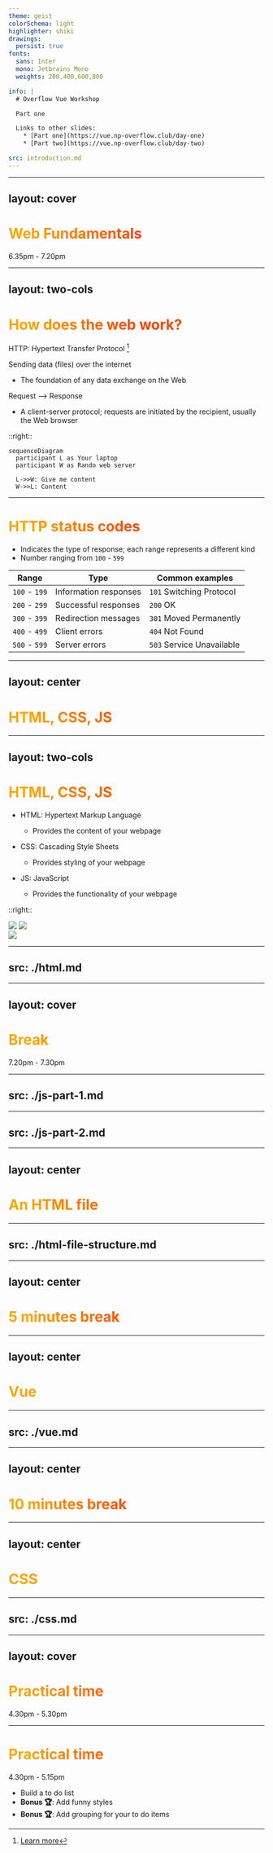 ```yaml
---
theme: geist
colorSchema: light
highlighter: shiki
drawings:
  persist: true
fonts:
  sans: Inter
  mono: Jetbrains Mono
  weights: 200,400,600,800

info: |
  # Overflow Vue Workshop

  Part one

  Links to other slides:
    * [Part one](https://vue.np-overflow.club/day-one)
    * [Part two](https://vue.np-overflow.club/day-two)

src: introduction.md
---
```


---
layout: cover
---

# Web Fundamentals

6.35pm - 7.20pm

<style>
h1 {
  background-color: orange;
  background-image: linear-gradient(45deg, orange 10%, orangered 50%);
  background-size: 100%;
  background-clip: text;
  -webkit-background-clip: text;
  -moz-background-clip: text;
  -webkit-text-fill-color: transparent;
  -moz-text-fill-color: transparent;
}
</style>

---
layout: two-cols
---

# How does the web work?

HTTP: Hypertext Transfer Protocol [^1]

<v-click>

Sending data (files) over the internet

* The foundation of any data exchange on the Web

</v-click>

<v-click>

Request --> Response

* A client-server protocol; requests are initiated by the recipient, usually the Web browser

</v-click>

::right::

<div v-click class="flex h-full items-center">

```mermaid {scale:0.5}
sequenceDiagram
  participant L as Your laptop
  participant W as Rando web server

  L->>W: Give me content
  W->>L: Content
```

</div>

[^1]: [Learn more](https://developer.mozilla.org/en-US/docs/Web/HTTP/Overview)

---

# HTTP status codes

<v-clicks>

* Indicates the type of response; each range represents a different kind
* Number ranging from `100` - `599`

</v-clicks>

<v-click>

| Range         | Type                  | Common examples             |
| ------------- | --------------------- | --------------------------- |
| `100` - `199` | Information responses | `101` Switching Protocol    |
| `200` - `299` | Successful responses  | `200` OK                    |
| `300` - `399` | Redirection messages  | `301` Moved Permanently     |
| `400` - `499` | Client errors         | `404` Not Found             |
| `500` - `599` | Server errors         | `503` Service Unavailable   |

</v-click>

---
layout: center
---

# HTML, CSS, JS

<style>
h1 {
  background-color: blueviolet;
  background-image: linear-gradient(45deg, blueviolet 20%, red 80%);
  background-size: 100%;
  background-clip: text;
  -webkit-background-clip: text;
  -moz-background-clip: text;
  -webkit-text-fill-color: transparent;
  -moz-text-fill-color: transparent;
}
</style>

---
layout: two-cols
---

# HTML, CSS, JS

* HTML: Hypertext Markup Language
  * Provides the content of your webpage

* CSS: Cascading Style Sheets
  * Provides styling of your webpage

* JS: JavaScript
  * Provides the functionality of your webpage

::right::

<div flex="~ col" class="h-full justify-center">
  <div class="flex justify-between">
    <img class="w-32" src="https://api.iconify.design/logos:javascript.svg"/>
    <img class="w-32" src="https://api.iconify.design/logos:css-3.svg"/>
  </div>
  <img class="w-32 self-center" src="https://api.iconify.design/logos:html-5.svg"/>
</div>

---
src: ./html.md
---

---
layout: cover
---

# Break

7.20pm - 7.30pm

<style>
h1 {
  background-color: orange;
  background-image: linear-gradient(45deg, orange 10%, orangered 50%);
  background-size: 100%;
  background-clip: text;
  -webkit-background-clip: text;
  -moz-background-clip: text;
  -webkit-text-fill-color: transparent;
  -moz-text-fill-color: transparent;
}
</style>
---
src: ./js-part-1.md
---





---
src: ./js-part-2.md
---

---
layout: center
---

# An HTML file

---
src: ./html-file-structure.md
---

---
layout: center
---

# 5 minutes break

---
layout: center
---

# Vue

<style>
h1 {
  background-color: green;
  background-image: linear-gradient(315deg,#42d392 15%, #647eff);
  background-size: 100%;
  background-clip: text;
  -webkit-background-clip: text;
  -moz-background-clip: text;
  -webkit-text-fill-color: transparent;
  -moz-text-fill-color: transparent;
}
</style>

---
src: ./vue.md
---

---
layout: center
---

# 10 minutes break

---
layout: center
---

# CSS

<style>
h1 {
  background-color: red;
  background-image: linear-gradient(315deg, red 15%, orange);
  background-size: 100%;
  background-clip: text;
  -webkit-background-clip: text;
  -moz-background-clip: text;
  -webkit-text-fill-color: transparent;
  -moz-text-fill-color: transparent;
}
</style>

---
src: ./css.md
---

---
layout: cover
---

# Practical time

4.30pm - 5.30pm

<style>
h1 {
  background-color: orange;
  background-image: linear-gradient(45deg, orange 10%, orangered 50%);
  background-size: 100%;
  background-clip: text;
  -webkit-background-clip: text;
  -moz-background-clip: text;
  -webkit-text-fill-color: transparent;
  -moz-text-fill-color: transparent;
}
</style>

---

# Practical time

4.30pm - 5.15pm

* Build a to do list
* **Bonus 🏆**: Add funny styles
* **Bonus 🏆**: Add grouping for your to do items

